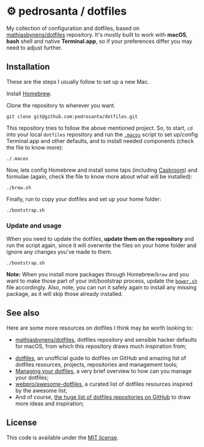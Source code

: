 # ⚙ pedrosanta / dotfiles
My collection of configuration and dotfiles, based on [mathiasbynens/dotfiles](https://github.com/mathiasbynens/dotfiles) repository. It's mostly built to work with **macOS**, **bash** shell and native **Terminal.app**, so if your preferences differ you may need to adjust further.

## Installation

These are the steps I usually follow to set up a new Mac.

Install [Homebrew](http://brew.sh).

Clone the repository to wherever you want.

```shell
git clone git@github.com:pedrosanta/dotfiles.git
```

This repository tries to follow the above mentioned project. So, to start, `cd` into your local `dotfiles` repository and run the [`.macos`](.macos) script to set up/config Terminal.app and other defaults, and to install needed components (check the file to know more):

```shell
./.macos
```

Now, lets config Homebrew and install some taps (including [Caskroom](https://caskroom.github.io)) and formulae (again, check the file to know more about what will be installed):

```shell
./brew.sh
```

Finally, run to copy your dotfiles and set up your home folder:

```shell
./bootstrap.sh
```

### Update and usage

When you need to update the dotfiles, **update them on the repository** and run the script again, since it will overwrite the files on your home folder and ignore any changes you've made to them.

```shell
./bootstrap.sh
```

**Note:** When you install more packages through Homebrew/`brew` and you want to make those part of your init/bootstrap process, update the [`bower.sh`](bower.sh) file accordingly. Also, note, you can run it safely again to install any missing package, as it will skip those already installed.

## See also

Here are some more resources on dotfiles I think may be worth looking to:

* [mathiasbynens/dotfiles](https://github.com/mathiasbynens/dotfiles), dotfiles repository and sensible hacker defaults for macOS, from which this repository draws much inspiration from;

- [dotfiles](https://dotfiles.github.io), an unofficial guide to dotfiles on GitHub and amazing list of dotfiles resources, projects, repositories and management tools;
- [Managing your dotfiles](https://medium.com/@webprolific/managing-your-dotfiles-7d2725297304#.tp50yawhy), a very brief overview to how can you manage your dotfiles;
- [webpro/awesome-dotfiles](https://github.com/webpro/awesome-dotfiles), a curated list of dotfiles resources inspired by the awesome list;
- And of course, [the huge list of dotfiles repositories on GitHub](https://github.com/search?q=dotfiles&s=stars&type=Repositories) to draw more ideas and inspiration;

## License

This code is available under the [MIT license](LICENSE-MIT.txt).
